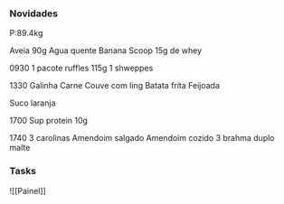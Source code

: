 
### Novidades ###
P:89.4kg

Aveia 90g
Agua quente
Banana
Scoop 15g de whey

0930
1 pacote ruffles 115g
1 shweppes

1330
Galinha
Carne
Couve com ling
Batata frita
Feijoada

Suco laranja

1700
Sup protein 10g

1740
3 carolinas
Amendoim salgado
Amendoim cozido
3 brahma duplo malte






### Tasks ###
![[Painel]]
